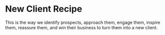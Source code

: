 # New Client Recipe

This is the way we identify prospects, approach them, engage them, inspire them, reassure them, and win their business to turn them into a new client.